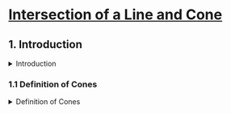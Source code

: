 ﻿[Intersection of a Line and Cone] 
==




## 1. Introduction  

<details>
<summary>Introduction</summary>

> This document describes an algorithm for computing the set of intersection between a cone and a line, ray or segment.  
The algorithm is theoretically correct when using real-valued arithmetic.  
When computing using float-point arithmetic, rounding errors can cause misclassifications of signs of important expressions,  
leading to failure of the implementation to produce correct results.

告诉怎么计算 line, ray, segment 和 cone 的交点  
算法本身是精确的, 但是用程序实现时会有浮点误差

> With the exception of approximation error in computing the cosine of a user-specified cone angle,  
it is possible to obtain the theoretically correct result by using arbitrary precision arithmetic in conjunction with symbolic arithmetic that handles the square root operations to avoid the rounding errors inherent in computing those roots.

除了 cosine 带来的近似误差, 可以通过 symbolic arithmetic 来避免 square root operations 引起的误差.

> An implementation of the algorithm is also described in this document.  
The set of intersection is either empty, a point, a segment, a ray or a line.

交集可是 空, 点, 线段, 射线, 直线

When a point, segment or ray, the output of line-cone intersection is stored using rational numbers and a symbolic representation of a square root.  
The output can then be converted to floating-point using as many bits of precision as desired.

如果结果是点, 线段 或者 射线, 结果用 rational numbers 和 symbolic representation of a square root 表示

</details>


### 1.1 Definition of Cones  

<details>
<summary>Definition of Cones</summary>

> A infinite single-sided solid cone has a vertex __V__, an axis ray whose origin is __V__ and unit-length direction is __D__,  
and an acute cone angle θ ∈ (0, π/2).  
A point __X__ is inside the cone when the angle between __D__ and __X__ - __V__ is in [0, θ].  
Algebraically, the containment is defined by  
> __D__ · ( __X__ - __V__ ) / | __X__ - __V__ | ≥ cos(θ)  
> when __X__ ≠ __V__  
>
> Equivalently, the containment is defined by  
__D__ · ( __X__ - __V__ ) ≥ | __X__ - __V__ | cos(θ)  
which includes the case __X__ == __V__.  
>
> Finally, we can avoid computing square roots in the implementation by squaring the dot-product equation to obtain a quadratic equation and requiring that only points above the supporting plane of the single-sided cone be considered.  
The definition is  
// > Q(X) = (D · (X - V))<sup>2</sup> - γ<sup>2</sup> | X - V |<sup>2</sup>  

为了避免计算 |X - V| 的 square roots, 并且同时保证不等式成立, 同时对两边平方处理  

</details>

[Intersection of a Line and Cone]:https://www.geometrictools.com/Documentation/IntersectionLineCone.pdf  